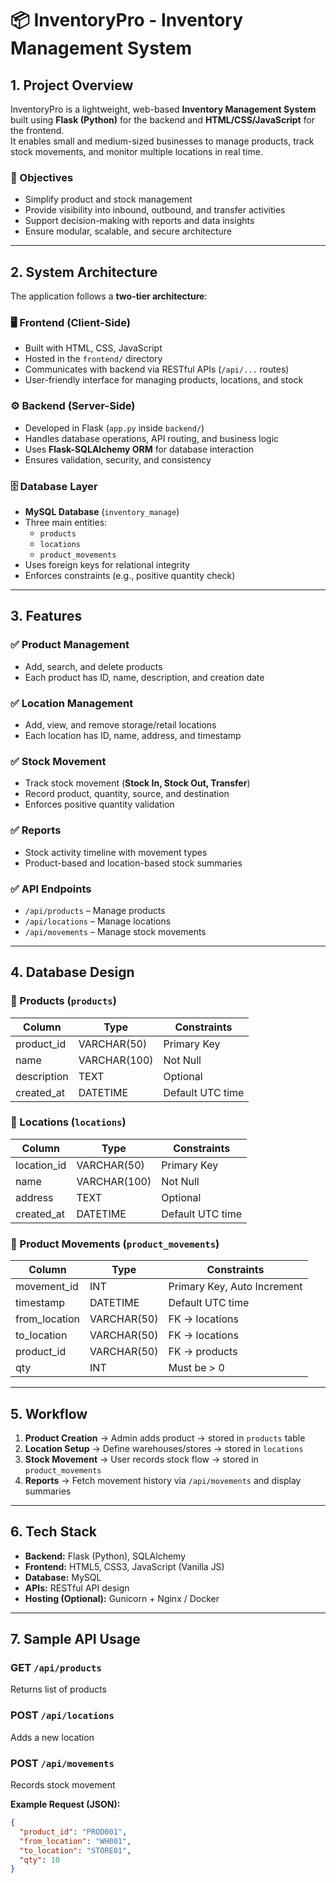 # 📦 InventoryPro - Inventory Management System

## 1. Project Overview
InventoryPro is a lightweight, web-based **Inventory Management System** built using **Flask (Python)** for the backend and **HTML/CSS/JavaScript** for the frontend.  
It enables small and medium-sized businesses to manage products, track stock movements, and monitor multiple locations in real time.

### 🎯 Objectives
- Simplify product and stock management  
- Provide visibility into inbound, outbound, and transfer activities  
- Support decision-making with reports and data insights  
- Ensure modular, scalable, and secure architecture  

---

## 2. System Architecture
The application follows a **two-tier architecture**:

### 🖥️ Frontend (Client-Side)
- Built with HTML, CSS, JavaScript  
- Hosted in the `frontend/` directory  
- Communicates with backend via RESTful APIs (`/api/...` routes)  
- User-friendly interface for managing products, locations, and stock  

### ⚙️ Backend (Server-Side)
- Developed in Flask (`app.py` inside `backend/`)  
- Handles database operations, API routing, and business logic  
- Uses **Flask-SQLAlchemy ORM** for database interaction  
- Ensures validation, security, and consistency  

### 🗄️ Database Layer
- **MySQL Database** (`inventory_manage`)  
- Three main entities:  
  - `products`  
  - `locations`  
  - `product_movements`  
- Uses foreign keys for relational integrity  
- Enforces constraints (e.g., positive quantity check)  

---

## 3. Features
### ✅ Product Management
- Add, search, and delete products  
- Each product has ID, name, description, and creation date  

### ✅ Location Management
- Add, view, and remove storage/retail locations  
- Each location has ID, name, address, and timestamp  

### ✅ Stock Movement
- Track stock movement (**Stock In, Stock Out, Transfer**)  
- Record product, quantity, source, and destination  
- Enforces positive quantity validation  

### ✅ Reports
- Stock activity timeline with movement types  
- Product-based and location-based stock summaries  

### ✅ API Endpoints
- `/api/products` – Manage products  
- `/api/locations` – Manage locations  
- `/api/movements` – Manage stock movements  

---

## 4. Database Design

### 📌 Products (`products`)
| Column      | Type         | Constraints          |
|-------------|-------------|----------------------|
| product_id  | VARCHAR(50) | Primary Key          |
| name        | VARCHAR(100)| Not Null             |
| description | TEXT        | Optional             |
| created_at  | DATETIME    | Default UTC time     |

### 📌 Locations (`locations`)
| Column      | Type         | Constraints          |
|-------------|-------------|----------------------|
| location_id | VARCHAR(50) | Primary Key          |
| name        | VARCHAR(100)| Not Null             |
| address     | TEXT        | Optional             |
| created_at  | DATETIME    | Default UTC time     |

### 📌 Product Movements (`product_movements`)
| Column       | Type         | Constraints                        |
|--------------|-------------|------------------------------------|
| movement_id  | INT         | Primary Key, Auto Increment        |
| timestamp    | DATETIME    | Default UTC time                   |
| from_location| VARCHAR(50) | FK → locations                     |
| to_location  | VARCHAR(50) | FK → locations                     |
| product_id   | VARCHAR(50) | FK → products                      |
| qty          | INT         | Must be > 0                        |

---

## 5. Workflow
1. **Product Creation** → Admin adds product → stored in `products` table  
2. **Location Setup** → Define warehouses/stores → stored in `locations`  
3. **Stock Movement** → User records stock flow → stored in `product_movements`  
4. **Reports** → Fetch movement history via `/api/movements` and display summaries  

---

## 6. Tech Stack
- **Backend:** Flask (Python), SQLAlchemy  
- **Frontend:** HTML5, CSS3, JavaScript (Vanilla JS)  
- **Database:** MySQL  
- **APIs:** RESTful API design  
- **Hosting (Optional):** Gunicorn + Nginx / Docker  

---

## 7. Sample API Usage

### GET `/api/products`
Returns list of products  

### POST `/api/locations`
Adds a new location  

### POST `/api/movements`
Records stock movement  

**Example Request (JSON):**
```json
{
  "product_id": "PROD001",
  "from_location": "WH001",
  "to_location": "STORE01",
  "qty": 10
}
